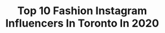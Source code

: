 ---
title: Top 10 Fashion Instagram Influencers In Toronto In 2020
description: >-
  Find top fashion Instagram influencers in Toronto in 2020. Most popular hashtags: #fashion #fashiontoronto #toronto #photography.
platform: Instagram
profiles:
  - username: "sianeastmentwilliams"
    fullname: >-
      Sian Eastment-Williams
    location: "Canada"
    followers: 17854
    engagement: 316
    commentsToLikes: 0.128179
    id: ck5c61fcx4j2i0i11ythuy6sn
    verified: false
    hashtags: "#gifted, #dalgonacoffee"
  - username: "yami.navi"
    fullname: >-
      Yami Navi
    location: "Canada"
    followers: 8177
    engagement: 1654
    commentsToLikes: 0.016176
    id: ck9ha5iezb8hm0j782qbihl2m
    verified: false
    hashtags: "#bandai, #vegeta, #girlgamer, #yugiohsevens"
  - username: "makeupbyliraz"
    fullname: >-
      Liraz Karen Jacoby | MUA
    location: "Canada"
    followers: 101677
    engagement: 467
    commentsToLikes: 0.277754
    id: ck8sx6vm8gcr60j78tm8otbs4
    verified: false
    hashtags: "#torontobloggers, #finishingpowder, #fashionstyle, #hiddencrownhair"
  - username: "claumattos"
    fullname: >-
      Clau Mattos
    location: "Canada"
    followers: 36746
    engagement: 217
    commentsToLikes: 0.031483
    id: ck13c4c57yk0h0i19jhq0yxl5
    verified: false
    hashtags: "#picoftheday, #quarentinelife, #complimentary, #instafashion"
  - username: "sistersisterbean"
    fullname: >-
      Modeling/Creative Photography
    location: "Canada"
    followers: 3208
    engagement: 1249
    commentsToLikes: 0.493541
    id: ck8tdecba30qw0j780wajk3lb
    verified: false
    hashtags: "#stylishkids, #mothersdaylove, #instagoodness, #covergirl"
  - username: "splendidmalarkey"
    fullname: >-
      Karolina LeFay
    location: "Canada"
    followers: 38474
    engagement: 331
    commentsToLikes: 0.017415
    id: ck15pljl1yhfs0i19kbx2f292
    verified: false
    hashtags: "#guccimemoire, #stuartweitzman, #fashion, #yorkdalestyle"
  - username: "alexacerio"
    fullname: >-
      leXX
    location: "Canada"
    followers: 3348
    engagement: 2571
    commentsToLikes: 0.041125
    id: ck0vx0bj4whoe0i19su697p3b
    verified: false
    hashtags: "#lipliner, #elonnovac, #sunexposure, #italianstyle"
  - username: "olivier_nadrin"
    fullname: >-
      Olivier Nadrin 🇧🇪
    location: "Canada"
    followers: 2263
    engagement: 1426
    commentsToLikes: 0.110406
    id: ck5bvgjkfjlr40i11qxvzczxd
    verified: false
    hashtags: "#citykillers, #folknature, #discoverearth, #exploremore"
  - username: "atefehofficialpage"
    fullname: >-
      آتفــــــه🇨🇦
    location: "Canada"
    followers: 182519
    engagement: 297
    commentsToLikes: 1.377069
    id: ck9wpclii8p1b0j786iiuj052
    verified: false
    hashtags: "#torontomodel, #canadianmodel, #bridalmodel, #modeling"
  - username: "reggie_ho"
    fullname: >-
      👽 Rejh Ji-Ho 👽
    location: "Canada"
    followers: 2177
    engagement: 1284
    commentsToLikes: 0.054951
    id: ck5bwiujblscs0i116f3nphrp
    verified: false
    hashtags: "#fashionarttoronto, #deadstock, #neon, #gameboy"
---